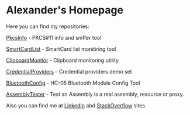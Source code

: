 # Alexander's Homepage

Here you can find my repositories:

[PkcsInfo](/PkcsInfo) - PKCS#11 info and sniffer tool 

[SmartCardList](/SmartCardList) - SmartCard list monitiring tool 

[ClipboardMonitor](/ClipboardMonitor) - Clipboard monitoring utility 

[CredentialProviders](/CredentialProviders) - Credential providers demo set 

[BluetoothConfig](/BluetoothConfig) - HC-05 Bluetooth Module Config Tool

[AssemblyTester](/AssemblyTester) - Test an Assembly is a real assembly, resource or proxy.

Also you can find me at [LinkedIn](https://www.linkedin.com/in/aleksanderyakovlev/?locale=en_US) abd [StackOverflow](https://stackoverflow.com/users/3868464/alexander) sites.
